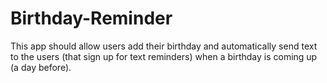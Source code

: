 # Birthday-Reminder
This app should allow users add their birthday and automatically send text to the users (that sign up for text reminders) when a birthday is coming up (a day before).
